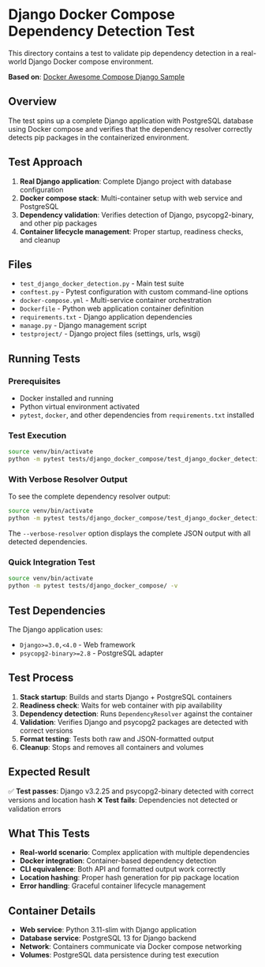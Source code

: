# Django Docker Compose Dependency Detection Test

This directory contains a test to validate pip dependency detection in a real-world Django Docker compose environment.

**Based on**: [Docker Awesome Compose Django Sample](https://github.com/docker/awesome-compose/tree/master/official-documentation-samples/django/)

## Overview

The test spins up a complete Django application with PostgreSQL database using Docker compose and verifies that the dependency resolver correctly detects pip packages in the containerized environment.

## Test Approach

1. **Real Django application**: Complete Django project with database configuration
2. **Docker compose stack**: Multi-container setup with web service and PostgreSQL
3. **Dependency validation**: Verifies detection of Django, psycopg2-binary, and other pip packages
4. **Container lifecycle management**: Proper startup, readiness checks, and cleanup

## Files

- `test_django_docker_detection.py` - Main test suite
- `conftest.py` - Pytest configuration with custom command-line options
- `docker-compose.yml` - Multi-service container orchestration
- `Dockerfile` - Python web application container definition
- `requirements.txt` - Django application dependencies
- `manage.py` - Django management script
- `testproject/` - Django project files (settings, urls, wsgi)

## Running Tests

### Prerequisites

- Docker installed and running
- Python virtual environment activated
- `pytest`, `docker`, and other dependencies from `requirements.txt` installed

### Test Execution

```bash
source venv/bin/activate
python -m pytest tests/django_docker_compose/test_django_docker_detection.py -v
```

### With Verbose Resolver Output

To see the complete dependency resolver output:

```bash
source venv/bin/activate
python -m pytest tests/django_docker_compose/test_django_docker_detection.py -v -s --verbose-resolver
```

The `--verbose-resolver` option displays the complete JSON output with all detected dependencies.

### Quick Integration Test

```bash
source venv/bin/activate
python -m pytest tests/django_docker_compose/ -v
```

## Test Dependencies

The Django application uses:

- `Django>=3.0,<4.0` - Web framework
- `psycopg2-binary>=2.8` - PostgreSQL adapter

## Test Process

1. **Stack startup**: Builds and starts Django + PostgreSQL containers
2. **Readiness check**: Waits for web container with pip availability
3. **Dependency detection**: Runs `DependencyResolver` against the container
4. **Validation**: Verifies Django and psycopg2 packages are detected with correct versions
5. **Format testing**: Tests both raw and JSON-formatted output
6. **Cleanup**: Stops and removes all containers and volumes

## Expected Result

✅ **Test passes**: Django v3.2.25 and psycopg2-binary detected with correct versions and location hash
❌ **Test fails**: Dependencies not detected or validation errors

## What This Tests

- **Real-world scenario**: Complex application with multiple dependencies
- **Docker integration**: Container-based dependency detection
- **CLI equivalence**: Both API and formatted output work correctly
- **Location hashing**: Proper hash generation for pip package location
- **Error handling**: Graceful container lifecycle management

## Container Details

- **Web service**: Python 3.11-slim with Django application
- **Database service**: PostgreSQL 13 for Django backend
- **Network**: Containers communicate via Docker compose networking
- **Volumes**: PostgreSQL data persistence during test execution
